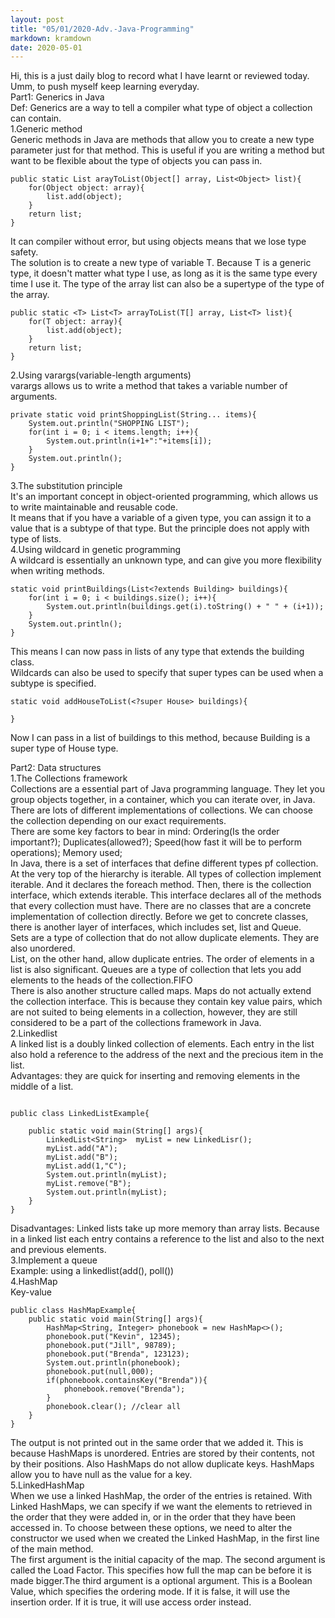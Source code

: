 ```yaml
---
layout: post
title: "05/01/2020-Adv.-Java-Programming"
markdown: kramdown
date: 2020-05-01
---
```


Hi, this is a just daily blog to record what I have learnt or reviewed today. Umm, to push myself keep learning everyday.  
Part1: Generics in Java  
Def: Generics are a way to tell a compiler what type of object a collection can contain.  
1.Generic method  
Generic methods in Java are methods that allow you to create a new type parameter just for that method. This is useful 
if you are writing a method but want to be flexible about the type of objects you can pass in.

```
public static List arayToList(Object[] array, List<Object> list){  
    for(Object object: array){  
        list.add(object);
    }  
    return list; 
} 
```
It can compiler without error, but using objects means that we lose type safety.  
The solution is to create a new type of variable T. Because T is a generic type, it doesn't matter
what type I use, as long as it is the same type every time I use it. The type of the array list can also be a supertype
of the type of the array.  
```
public static <T> List<T> arrayToList(T[] array, List<T> list){  
    for(T object: array){  
        list.add(object);
    }  
    return list;
}
```
2.Using varargs(variable-length arguments)  
varargs allows us to write a method that takes a variable number of arguments.  
```
private static void printShoppingList(String... items){
    System.out.println("SHOPPING LIST");  
    for(int i = 0; i < items.length; i++){  
        System.out.println(i+1+":"+items[i]);  
    }  
    System.out.println();
}
```  
3.The substitution principle  
It's an important concept in object-oriented programming, which allows us to write maintainable and reusable code.  
It means that if you have a variable of a given type, you can assign it to a value that is a subtype of that type. But the principle does not apply
with type of lists.  
4.Using wildcard in genetic programming  
A wildcard is essentially an unknown type, and can give you more flexibility when writing methods.  
```  
static void printBuildings(List<?extends Building> buildings){  
    for(int i = 0; i < buildings.size(); i++){  
        System.out.println(buildings.get(i).toString() + " " + (i+1));
    }  
    System.out.println();  
}
```
This means I can now pass in lists of any type that extends the building class.  
Wildcards can also be used to specify that super types can be used when a subtype is specified.  
```
static void addHouseToList(<?super House> buildings){  

}
``` 
Now I can pass in a list of buildings to this method, because Building is a super type of House type.

Part2: Data structures  
1.The Collections framework  
Collections are a essential part of Java programming language. They let you group objects together, in a container, which you can
iterate over, in Java. There are lots of different implementations of collections. We can choose the collection depending
on our exact requirements.  
There are some key factors to bear in mind: Ordering(Is the order important?); Duplicates(allowed?); 
Speed(how fast it will be to perform operations); Memory used;  
In Java, there is a set of interfaces that define different types pf collection. At the very top of the hierarchy is iterable.
All types of collection implement iterable. And it declares the foreach method. Then, there is the collection interface, which extends iterable.
This interface declares all of the methods that every collection must have. There are no classes that are a concrete
implementation of collection directly. Before we get to concrete classes, there is another layer of interfaces, which includes set, list and Queue.  
Sets are a type of collection that do not allow duplicate elements. They are also unordered.  
List, on the other hand, allow duplicate entries. The order of elements in a list is also significant.
Queues are a type of collection that lets you add elements to the heads of the collection.FIFO  
There is also another structure called maps. Maps do not actually extend the collection interface. This is because
they contain key value pairs, which are not suited to being elements in a collection, however, they are still considered
to be a part of the collections framework in Java.  
2.Linkedlist  
A linked list is a doubly linked collection of elements. Each entry in the list also hold a reference to the address of the next and 
the precious item in the list.  
Advantages: they are quick for inserting and removing elements in the middle of a list.  

```

public class LinkedListExample{  

    public static void main(String[] args){  
        LinkedList<String>  myList = new LinkedLisr();
        myList.add("A");
        myList.add("B");
        myList.add(1,"C");
        System.out.println(myList);
        myList.remove("B");
        System.out.println(myList);   
    }
}
```

Disadvantages: Linked lists take up more memory than array lists. Because in a linked list each entry contains a reference to the list
and also to the next and previous elements.  
3.Implement a queue  
Example: using a linkedlist(add(), poll())  
4.HashMap  
Key-value  
```
public class HashMapExample{  
    public static void main(String[] args){  
        HashMap<String, Integer> phonebook = new HashMap<>();  
        phonebook.put("Kevin", 12345);  
        phonebook.put("Jill", 98789);  
        phonebook.put("Brenda", 123123);  
        System.out.println(phonebook); 
        phonebook.put(null,000);
        if(phonebook.containsKey("Brenda")){  
            phonebook.remove("Brenda");
        }
        phonebook.clear(); //clear all
    }
}
```  
The output is not printed out in the same order that we added it. This is because HashMaps is unordered. Entries are 
stored by their contents, not by their positions. Also HashMaps do not allow duplicate keys. HashMaps allow you to have 
null as the value for a key.  
5.LinkedHashMap  
When we use a linked HashMap, the order of the entries is retained. With Linked HashMaps, we can specify if we want 
the elements to retrieved in the order that they were added in, or in the order that they have been accessed in. To choose 
between these options, we need to alter the constructor we used when we created the Linked HashMap, in the first line of the 
main method.  
The first argument is the initial capacity of the map. The second argument is called the Load Factor. This specifies how full
the map can be before it is made bigger.The third argument is a optional argument. This is a Boolean Value, which specifies the ordering mode.
If it is false, it will use the insertion order. If it is true, it will use access order instead.

 